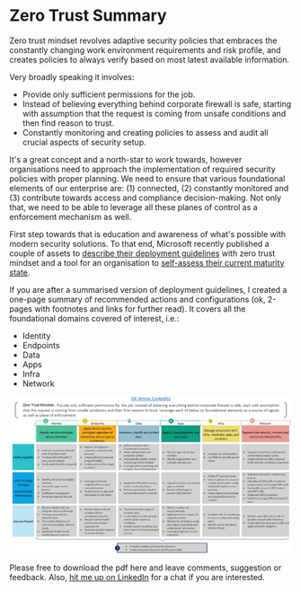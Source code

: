 # Zero Trust Summary
Zero trust mindset revolves adaptive security policies that embraces the constantly changing work environment requirements and risk profile, and creates policies to always verify based on most latest available information.

Very broadly speaking it involves:
* Provide only sufficient permissions for the job. 
* Instead of believing everything behind corporate firewall is safe, starting with assumption that the request is coming from unsafe conditions and then find reason to trust. 
* Constantly monitoring and creating policies to assess and audit all crucial aspects of security setup. 

It's a great concept and a north-star to work towards, however organisations need to approach the implementation of required security policies with proper planning. We need to ensure that various foundational elements of our enterprise are: (1) connected, (2) constantly monitored and (3) contribute towards access and compliance decision-making. Not only that, we need to be able to leverage all these planes of control as a enforcement mechanism as well.

First step towards that is education and awareness of what's possible with modern security solutions. To that end, Microsoft recently published a couple of assets to [describe their deployment guidelines](https://docs.microsoft.com/en-us/security/zero-trust/) with zero trust mindset and a tool for an organisation to [self-assess their current maturity state](https://www.microsoft.com/en-us/security/business/zero-trust/maturity-model-assessment-tool).

If you are after a summarised version of deployment guidelines, I created a one-page summary of recommended actions and configurations (ok, 2-pages with footnotes and links for further read). It covers all the foundational domains covered of interest, i.e.:
* Identity
* Endpoints
* Data
* Apps
* Infra
* Network

![Zero Trust Summary](https://github.com/EasySecOps/ZeroTrustSummary/blob/main/Zero%20Trust%20Summary.png?raw=true)

Please free to download the pdf here and leave comments, suggestion or feedback. Also, [hit me up on LinkedIn](https://www.linkedin.com/in/vikver/) for a chat if you are interested.

